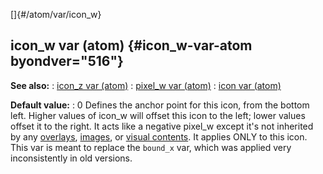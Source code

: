 []{#/atom/var/icon_w}
## icon_w var (atom) {#icon_w-var-atom byondver="516"}
**See also:**
:   [icon_z var (atom)](#/atom/var/icon_z)
:   [pixel_w var (atom)](#/atom/var/pixel_w)
:   [icon var (atom)](#/atom/var/icon)
<!-- -->
**Default value:**
:   0
Defines the anchor point for this icon, from the bottom left. Higher
values of icon_w will offset this icon to the left; lower values offset
it to the right. It acts like a negative pixel_w except it\'s not
inherited by any [overlays](#/atom/var/overlays), [images](#/image), or
[visual contents](#/atom/var/vis_contents). It applies ONLY to this
icon.
This var is meant to replace the `bound_x` var, which was applied very
inconsistently in old versions.